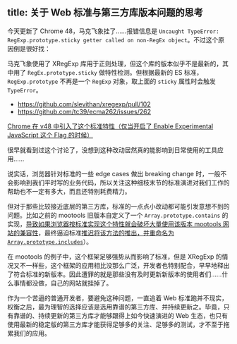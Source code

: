 title: 关于 Web 标准与第三方库版本问题的思考
---

今天更新了 Chrome 48，马克飞象挂了……报错信息是 `Uncaught TypeError: RegExp.prototype.sticky getter called on non-RegEx object`。不过这个原因倒是很好找：

马克飞象使用了 XRegExp 库用于正则处理，但这个库的版本似乎不是最新的，其中用了 `RegEx.prototype.sticky` 做特性检测。但根据最新的 ES 标准，`RegExp.prototype` 不再是一个 `RegExp` 对象，取上面的 `sticky` 属性时会触发 `TypeError`。

- https://github.com/slevithan/xregexp/pull/102
- https://github.com/tc39/ecma262/issues/262

[Chrome 在 v48 中引入了这个标准特性（仅当开启了 Enable Experimental JavaScript 这个 Flag 的时候）](https://bugs.chromium.org/p/v8/issues/detail?id=4617)
  
很早就看到过这个讨论了，没想到这种改动居然真的能影响到日常使用的工具应用……
  
说实话，浏览器针对标准的一些 edge cases 做出 breaking change 时，一般不会影响到我们平时写的业务代码，所以关注这种细枝末节的标准演进对我们工作的帮助也不一定有多大，而且还特别耗费精力。
  
但对于那些比较接近底层的第三方库，标准的一点点小改动都可能引发意想不到的问题。比如之前的 mootools 旧版本自定义了一个 `Array.prototype.contains` 的实现，[导致如果浏览器按标准实现这个特性就会破坏大量使用该版本 mootools 网站的兼容性](https://esdiscuss.org/topic/array-prototype-contains-solutions)，最终逼迫标准[推迟将该方法的推出，并重命名为 `Array.prototype.includes`](https://github.com/tc39/Array.prototype.includes)）。
  
在 mootools 的例子中，这个框架足够强势从而影响了标准，但是 XRegExp 的情况又不一样些，这个框架的应用相比没那么广泛，开发者也特别配合，早早地释出了符合标准的新版本。因此遭罪的就是那些没有及时更新新版本的使用者们……什么事情都没做，自己的网站就挂掉了。
  
  作为一个苦逼的普通开发者，要避免这种问题，一直追着 Web 标准跑并不现实，权衡之后，最为理智的选择应该是选用靠谱的第三方库、并持续更新之。毕竟，只有靠谱的、持续更新的第三方库才能够跟得上如今快速演进的 Web 生态，也只有使用最新的稳定版的第三方库才能获得足够多的关注、足够多的测试，才不至于拖累我们的应用。


